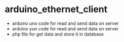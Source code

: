 # arduino_ethernet_client

- arduino uno code for read and send data on server
- arduino yun code for read and send data on server
- php file for get data and store it in database